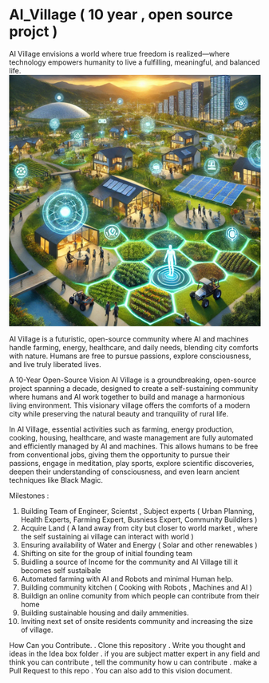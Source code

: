 # AI_Village ( 10 year , open source projct )
AI Village envisions a world where true freedom is realized—where technology empowers humanity to live a fulfilling, meaningful, and balanced life.
<img src="images/aivillage.png" alt="AI Village" width="600">

AI Village is a futuristic, open-source community where AI and machines handle farming, energy, healthcare, and daily needs, blending city comforts with nature. Humans are free to pursue passions, explore consciousness, and live truly liberated lives.

A 10-Year Open-Source Vision
AI Village is a groundbreaking, open-source project spanning a decade, designed to create a self-sustaining community where humans and AI work together to build and manage a harmonious living environment. This visionary village offers the comforts of a modern city while preserving the natural beauty and tranquility of rural life.

In AI Village, essential activities such as farming, energy production, cooking, housing, healthcare, and waste management are fully automated and efficiently managed by AI and machines. This allows humans to be free from conventional jobs, giving them the opportunity to pursue their passions, engage in meditation, play sports, explore scientific discoveries, deepen their understanding of consciousness, and even learn ancient techniques like Black Magic.

Milestones : 
1. Building Team of Engineer, Scientst , Subject experts ( Urban Planning, Health Experts, Farming Expert, Busniess Expert, Community Buildlers )
2. Acquire Land  ( A land away from city but closer to world market , where the self sustaining ai village can interact with world )
3. Ensuring availability of Water and Energy ( Solar and other renewables )
4. Shifting on site for the group of initial founding team
5. Buidling a source of Income for the community and AI Village till it becomes self sustaibale
6. Automated farming with AI and Robots and minimal Human help.
7. Building community kitchen ( Cooking with Robots , Machines and AI )
8. Buildign an online comunity from which people can contribute from their home
9. Building sustainable housing and daily ammenities.
10. Inviting next set of onsite residents community and increasing the size of village.




How Can you Contribute.
. Clone this repository 
. Write you thought and ideas in the Idea box folder
. if you are subject matter expert in any field and think you can contribute , tell the community how u can contribute
. make a Pull Request to this repo
. You can also add to this vision document.







